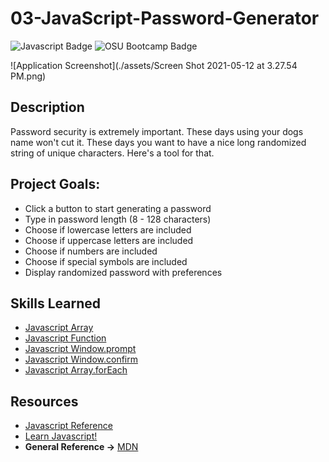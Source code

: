 # 03-JavaScript-Password-Generator

![Javascript Badge](https://img.shields.io/badge/JavaScript-Vanilla-green) ![OSU Bootcamp Badge](https://img.shields.io/badge/OSU-Bootcampw-red)

![Application Screenshot](./assets/Screen Shot 2021-05-12 at 3.27.54 PM.png)

## Description
Password security is extremely important.  These days using your dogs name won't cut it.  These days you want to have a nice long randomized string of unique characters.  Here's a tool for that.

## Project Goals:
- Click a button to start generating a password
- Type in password length (8 - 128 characters)
- Choose if lowercase letters are included
- Choose if uppercase letters are included
- Choose if numbers are included
- Choose if special symbols are included
- Display randomized password with preferences

## Skills Learned
- [Javascript Array](https://developer.mozilla.org/en-US/docs/Web/JavaScript/Reference/Global_Objects/Array)
- [Javascript Function](https://developer.mozilla.org/en-US/docs/Web/JavaScript/Guide/Functions)
- [Javascript Window.prompt](https://developer.mozilla.org/en-US/docs/Web/API/Window/prompt)
- [Javascript Window.confirm](https://developer.mozilla.org/en-US/docs/Web/API/Window/confirm)
- [Javascript Array.forEach](https://developer.mozilla.org/en-US/docs/Web/JavaScript/Reference/Global_Objects/Array/forEach)


## Resources
- [Javascript Reference](https://developer.mozilla.org/en-US/docs/Web/JavaScript/Reference)
- [Learn Javascript!](https://developer.mozilla.org/en-US/docs/Learn/JavaScript/First_steps)
- **General Reference ->** [MDN](https://developer.mozilla.org/en-US/)
